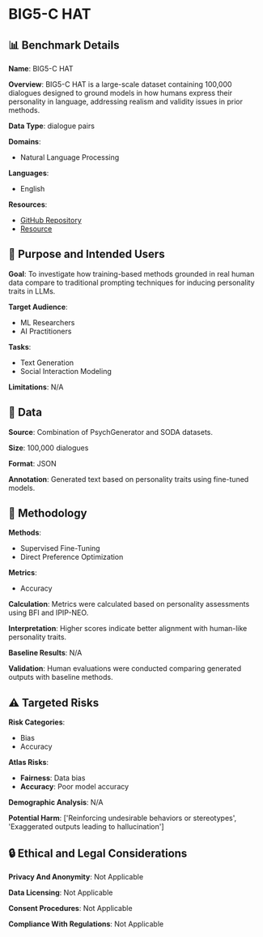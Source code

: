 # BIG5-C HAT

## 📊 Benchmark Details

**Name**: BIG5-C HAT

**Overview**: BIG5-C HAT is a large-scale dataset containing 100,000 dialogues designed to ground models in how humans express their personality in language, addressing realism and validity issues in prior methods.

**Data Type**: dialogue pairs

**Domains**:
- Natural Language Processing

**Languages**:
- English

**Resources**:
- [GitHub Repository](https://github.com/wenkai-li/Big5-Chat.git)
- [Resource](https://huggingface.co/datasets/wenkai-li/big5_chat)

## 🎯 Purpose and Intended Users

**Goal**: To investigate how training-based methods grounded in real human data compare to traditional prompting techniques for inducing personality traits in LLMs.

**Target Audience**:
- ML Researchers
- AI Practitioners

**Tasks**:
- Text Generation
- Social Interaction Modeling

**Limitations**: N/A

## 💾 Data

**Source**: Combination of PsychGenerator and SODA datasets.

**Size**: 100,000 dialogues

**Format**: JSON

**Annotation**: Generated text based on personality traits using fine-tuned models.

## 🔬 Methodology

**Methods**:
- Supervised Fine-Tuning
- Direct Preference Optimization

**Metrics**:
- Accuracy

**Calculation**: Metrics were calculated based on personality assessments using BFI and IPIP-NEO.

**Interpretation**: Higher scores indicate better alignment with human-like personality traits.

**Baseline Results**: N/A

**Validation**: Human evaluations were conducted comparing generated outputs with baseline methods.

## ⚠️ Targeted Risks

**Risk Categories**:
- Bias
- Accuracy

**Atlas Risks**:
- **Fairness**: Data bias
- **Accuracy**: Poor model accuracy

**Demographic Analysis**: N/A

**Potential Harm**: ['Reinforcing undesirable behaviors or stereotypes', 'Exaggerated outputs leading to hallucination']

## 🔒 Ethical and Legal Considerations

**Privacy And Anonymity**: Not Applicable

**Data Licensing**: Not Applicable

**Consent Procedures**: Not Applicable

**Compliance With Regulations**: Not Applicable
